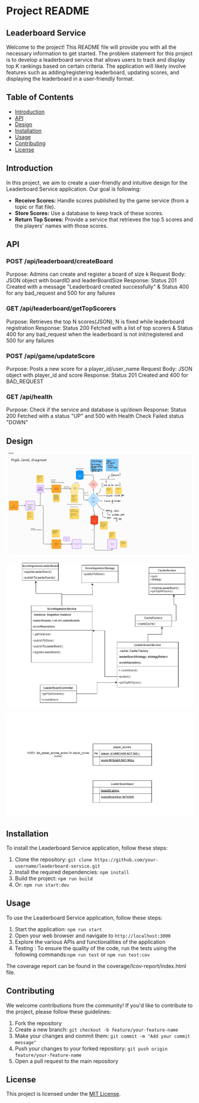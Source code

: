 # Project README

## Leaderboard Service

Welcome to the project! This README file will provide you with all the necessary information to get started.
The problem statement for this project is to develop a leaderboard service that allows users to track and display top K rankings based on certain criteria. The application will likely involve features such as adding/registering leaderboard, updating scores, and displaying the leaderboard in a user-friendly format.

## Table of Contents
- [Introduction](#introduction)
- [API](#api)
- [Design](#design)
- [Installation](#installation)
- [Usage](#usage)
- [Contributing](#contributing)
- [License](#license)

## Introduction
In this project, we aim to create a user-friendly and intuitive design for the Leaderboard Service application. Our goal is following:
- **Receive Scores:** Handle scores published by the game service (from a topic or flat file).
- **Store Scores:** Use a database to keep track of these scores.
- **Return Top Scores:** Provide a service that retrieves the top 5 scores and the players' names with those scores.

## API

### POST /api/leaderboard/createBoard
Purpose: Admins can create and register a board of size k
Request Body: JSON object with boardID and leaderBoardSize
Response: Status 201 Created with a message "Leaderboard created successfully" & Status 400 for any bad_request and 500 for any failures

### GET /api/leaderboard/getTopScorers
Purpose: Retrieves the top N scores(JSON), N is fixed while leaderboard registration
Response: Status 200 Fetched with a list of top scorers & Status 400 for any bad_request when the leaderboard is not init/registered and 500 for any failures

### POST /api/game/updateScore
Purpose: Posts a new score for a player_id/user_name
Request Body: JSON object with player_id and score
Response: Status 201 Created and 400 for BAD_REQUEST

### GET /api/health
Purpose: Check if the service and database is up/down
Response: Status 200 Fetched with a status "UP" and 500 with Health Check Failed status "DOWN"

## Design

![High level diagram](assets/hld.jpg)

![Low level component diagram](assets/component_diagram.jpg)

![Schema](assets/schema.jpg)

## Installation

To install the Leaderboard Service application, follow these steps:
1. Clone the repository: `git clone https://github.com/your-username/leaderboard-service.git`
2. Install the required dependencies: `npm install`
3. Build the project: `npm run build`
4. Or: `npm run start:dev`

## Usage
To use the Leaderboard Service application, follow these steps:
1. Start the application: `npm run start`
2. Open your web browser and navigate to `http://localhost:3000`
3. Explore the various APIs and functionalities of the application
4. Testing : To ensure the quality of the code, run the tests using the following commands:`npm run test` or `npm run test:cov `

The coverage report can be found in the coverage/lcov-report/index.html file.

## Contributing
We welcome contributions from the community! If you'd like to contribute to the project, please follow these guidelines:
1. Fork the repository
2. Create a new branch: `git checkout -b feature/your-feature-name`
3. Make your changes and commit them: `git commit -m "Add your commit message"`
4. Push your changes to your forked repository: `git push origin feature/your-feature-name`
5. Open a pull request to the main repository

## License
This project is licensed under the [MIT License](LICENSE).
